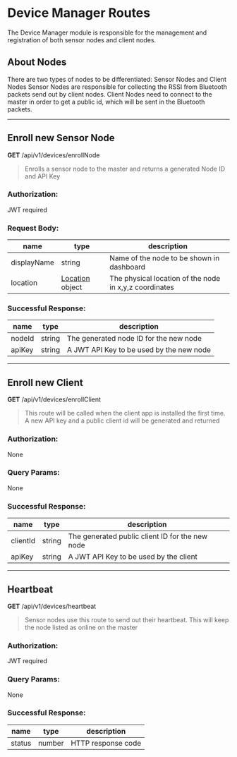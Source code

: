 
# Device Manager Routes
The Device Manager module is responsible for the management and registration of both sensor nodes and client nodes.

## About Nodes
There are two types of nodes to be differentiated: Sensor Nodes and Client Nodes
Sensor Nodes are responsible for collecting the RSSI from Bluetooth packets send out by client nodes.
Client Nodes need to connect to the master in order to get a public id, which will be sent in the Bluetooth packets.
 
 ---
 
## Enroll new Sensor Node
**GET** /api/v1/devices/enrollNode
>Enrolls a sensor node to the master and returns a generated Node ID and API Key
### Authorization:
JWT required
### Request Body: 
|name|type|description|
|--|--|--|
|displayName|string|Name of the node to be shown in dashboard|
|location|[Location](https://github.com/nickcrd/trable-api-docs/tree/master/models/location.md) object|The physical location of the node in x,y,z coordinates|
### Successful Response:
|name|type|description|
|--|--|--|
|nodeId|string|The generated node ID for the new node|
|apiKey|string|A JWT API Key to be used by the new node|

---

## Enroll new Client
**GET** /api/v1/devices/enrollClient
> This route will be called when the client app is installed the first time. A new API key and a public client id will be generated and returned
### Authorization:
None
### Query Params: 
None
### Successful Response:
|name|type|description|
|--|--|--|
|clientId|string|The generated public client ID for the new node|
|apiKey|string|A JWT API Key to be used by the client|

---

## Heartbeat
**GET** /api/v1/devices/heartbeat
> Sensor nodes use this route to send out their heartbeat. This will keep the node listed as online on the master
### Authorization: 
JWT required
### Query Params:
None
### Successful Response:
|name|type|description|
|--|--|--|
|status|number|HTTP response code|


